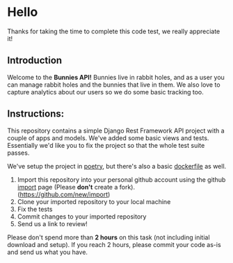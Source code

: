 Hello
=====

Thanks for taking the time to complete this code test, we really appreciate it!

Introduction
----

Welcome to the __Bunnies API!__ Bunnies live in rabbit holes, and as a user you can manage rabbit holes and the bunnies that live in them. We also love to capture analytics about our users so we do some basic tracking too.


Instructions:
----

This repository contains a simple Django Rest Framework API project with a couple of apps and models. We've added some
basic views and tests. Essentially we'd like you to fix the project so that the whole test suite passes.

We've setup the project in [poetry](https://python-poetry.org/), but there's also a basic [dockerfile](https://www.docker.com/) as well.

1. Import this repository into your personal github account using the github [import](https://github.com/new/import) page (Please **don't** create a fork). (https://github.com/new/import)
2. Clone your imported repository to your local machine
3. Fix the tests
4. Commit changes to your imported repository
5. Send us a link to review!

Please don't spend more than __2 hours__ on this task (not including initial download and setup). If you reach 2 hours, please commit your code as-is and send us what you have.



